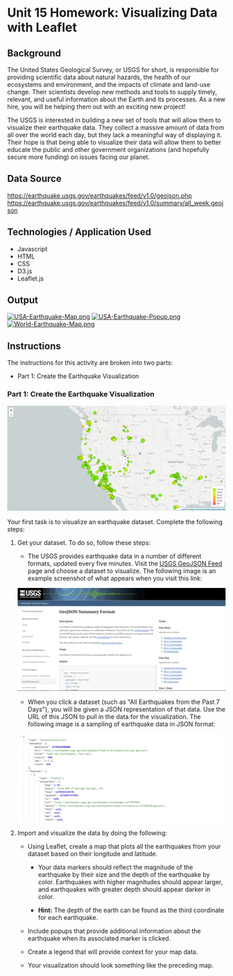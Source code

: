 # Unit 15 Homework: Visualizing Data with Leaflet

## Background

The United States Geological Survey, or USGS for short, is responsible for providing scientific data about natural hazards, the health of our ecosystems and environment, and the impacts of climate and land-use change. Their scientists develop new methods and tools to supply timely, relevant, and useful information about the Earth and its processes. As a new hire, you will be helping them out with an exciting new project!

The USGS is interested in building a new set of tools that will allow them to visualize their earthquake data. They collect a massive amount of data from all over the world each day, but they lack a meaningful way of displaying it. Their hope is that being able to visualize their data will allow them to better educate the public and other government organizations (and hopefully secure more funding) on issues facing our planet.

## Data Source
https://earthquake.usgs.gov/earthquakes/feed/v1.0/geojson.php
https://earthquake.usgs.gov/earthquakes/feed/v1.0/summary/all_week.geojson

## Technologies / Application Used
- Javascript
- HTML
- CSS
- D3.js
- Leaflet.js

## Output
[![USA-Earthquake-Map.png](https://i.postimg.cc/FszG4R6T/USA-Earthquake-Map.png)](https://postimg.cc/ppNKQ2Rj)
[![USA-Earthquake-Popup.png](https://i.postimg.cc/9fLrCWKB/USA-Earthquake-Popup.png)](https://postimg.cc/VSbYFcYS)
[![World-Earthquake-Map.png](https://i.postimg.cc/JtChPtHR/World-Earthquake-Map.png)](https://postimg.cc/n9TZLF1W)

## Instructions

The instructions for this activity are broken into two parts: 

* Part 1: Create the Earthquake Visualization 

### Part 1: Create the Earthquake Visualization

![2-BasicMap](Images/2-BasicMap.png)

Your first task is to visualize an earthquake dataset. Complete the following steps:

1. Get your dataset. To do so, follow these steps: 

   * The USGS provides earthquake data in a number of different formats, updated every five minutes. Visit the [USGS GeoJSON Feed](http://earthquake.usgs.gov/earthquakes/feed/v1.0/geojson.php) page and choose a dataset to visualize. The following image is an example screenshot of what appears when you visit this link:

   ![3-Data](Images/3-Data.png)

    * When you click a dataset (such as "All Earthquakes from the Past 7 Days"), you will be given a JSON representation of that data. Use the URL of this JSON to pull in the data for the visualization. The following image is a sampling of earthquake data in JSON format:

   ![4-JSON](Images/4-JSON.png)

2. Import and visualize the data by doing the following: 

   * Using Leaflet, create a map that plots all the earthquakes from your dataset based on their longitude and latitude.

       *  Your data markers should reflect the magnitude of the earthquake by their size and the depth of the earthquake by color. Earthquakes with higher magnitudes should appear larger, and earthquakes with greater depth should appear darker in color.

       * **Hint:** The depth of the earth can be found as the third coordinate for each earthquake.

   * Include popups that provide additional information about the earthquake when its associated marker is clicked.

   * Create a legend that will provide context for your map data.

   * Your visualization should look something like the preceding map.
